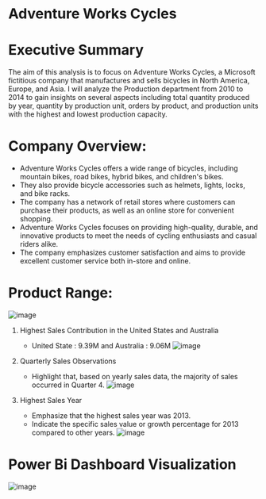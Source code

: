 # Adventure Works Cycles

# Executive Summary
The aim of this analysis is to focus on Adventure Works Cycles, a Microsoft fictitious company that manufactures and sells bicycles in North America, Europe, and Asia. I will analyze the Production department from 2010 to 2014 to gain insights on several aspects including total quantity produced by year, quantity by production unit, orders by product, and production units with the highest and lowest production capacity.

# Company Overview:
* Adventure Works Cycles offers a wide range of bicycles, including mountain bikes, road bikes, hybrid bikes, and children's bikes.
* They also provide bicycle accessories such as helmets, lights, locks, and bike racks.
* The company has a network of retail stores where customers can purchase their products, as well as an online store for convenient shopping.
* Adventure Works Cycles focuses on providing high-quality, durable, and innovative products to meet the needs of cycling enthusiasts and casual riders alike.
* The company emphasizes customer satisfaction and aims to provide excellent customer service both in-store and online.

# Product Range:
![image](https://github.com/mmankoji/Adventure-Works/assets/81578274/5780607d-e791-4e4c-9c30-b27d42cd1e90)

1. Highest Sales Contribution in the United States and Australia
   * United State : 9.39M and Australia : 9.06M
 ![image](https://github.com/mmankoji/Adventure-Works/assets/81578274/d678cea4-b5fb-4d43-a5ca-416aeaf800b8)

3. Quarterly Sales Observations
   * Highlight that, based on yearly sales data, the majority of sales occurred in Quarter 4.
![image](https://github.com/mmankoji/Adventure-Works/assets/81578274/d2245186-581e-4c19-8bfa-de2d28c3c0bc)

4. Highest Sales Year
   * Emphasize that the highest sales year was 2013.
   * Indicate the specific sales value or growth percentage for 2013 compared to other years. 
![image](https://github.com/mmankoji/Adventure-Works/assets/81578274/12015d13-519c-48c5-8766-cf8120cff212)

  



# Power Bi Dashboard Visualization

![image](https://github.com/mmankoji/Adventure-Works/assets/81578274/5341c159-700a-4a53-b430-839f90725d86)






